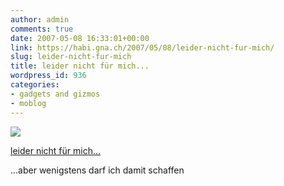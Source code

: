 ```yaml
---
author: admin
comments: true
date: 2007-05-08 16:33:01+00:00
link: https://habi.gna.ch/2007/05/08/leider-nicht-fur-mich/
slug: leider-nicht-fur-mich
title: leider nicht für mich...
wordpress_id: 936
categories:
- gadgets and gizmos
- moblog
---
```



 [![](https://static.flickr.com/224/490042449_7daac75b13_m.jpg)](https://www.flickr.com/photos/habi/490042449/)
   

 
  [leider nicht für mich...](https://www.flickr.com/photos/habi/490042449/)
    

 



...aber wenigstens darf ich damit schaffen
  

